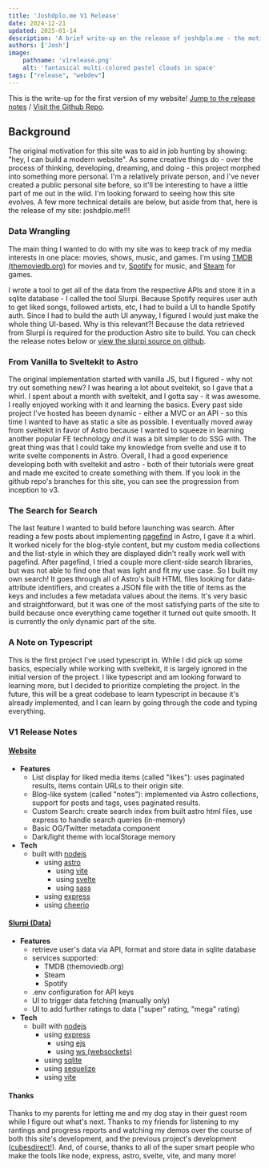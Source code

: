 ```yaml
---
title: 'Joshdplo.me V1 Release'
date: 2024-12-21
updated: 2025-01-14
description: 'A brief write-up on the release of joshdplo.me - the motivation, the process, and the release notes.'
authors: ['Josh']
image:
    pathname: 'v1release.png'
    alt: 'fantasical multi-colored pastel clouds in space'
tags: ["release", "webdev"]
---
```

This is the write-up for the first version of my website! [Jump to the release notes](#v1-release-notes) / [Visit the Github Repo](https://github.com/joshdplo/joshdplo.me).

## Background
The original motivation for this site was to aid in job hunting by showing: "hey, I can build a modern website". As some creative things do - over the process of thinking, developing, dreaming, and doing - this project morphed into something more personal. I'm a relatively private person, and I've never created a public personal site before, so it'll be interesting to have a little part of me out in the wild. I'm looking forward to seeing how this site evolves. A few more technical details are below, but aside from that, here is the release of my site: joshdplo.me!!!

### Data Wrangling
The main thing I wanted to do with my site was to keep track of my media interests in one place: movies, shows, music, and games. I'm using [TMDB (themoviedb.org)](https://www.themoviedb.org/) for movies and tv, [Spotify](https://open.spotify.com) for music, and [Steam](https://steampowered.com) for games.

I wrote a tool to get all of the data from the respective APIs and store it in a sqlite database - I called the tool Slurpi. Because Spotify requires user auth to get liked songs, followed artists, etc, I had to build a UI to handle Spotify auth. Since I had to build the auth UI anyway, I figured I would just make the whole thing UI-based. Why is this relevant?! Because the data retrieved from Slurpi is required for the production Astro site to build. You can check the release notes below or [view the slurpi source on github](https://github.com/joshdplo/slurpi).

### From Vanilla to Sveltekit to Astro
The original implementation started with vanilla JS, but I figured - why not try out something new? I was hearing a lot about sveltekit, so I gave that a whirl. I spent about a month with sveltekit, and I gotta say - it was awesome. I really enjoyed working with it and learning the basics. Every past side project I've hosted has beeen dynamic - either a MVC or an API - so this time I wanted to have as static a site as possible. I eventually moved away from sveltekit in favor of Astro because I wanted to squeeze in learning another popular FE technology *and* it was a bit simpler to do SSG with. The great thing was that I could take my knowledge from svelte and use it to write svelte components in Astro. Overall, I had a good experience developing both with sveltekit and astro - both of their tutorials were great and made me excited to create something with them. If you look in the github repo's branches for this site, you can see the progression from inception to v3.

### The Search for Search
The last feature I wanted to build before launching was search. After reading a few posts about implementing [pagefind](https://pagefind.app/) in Astro, I gave it a whirl. It worked nicely for the blog-style content, but my custom media collections and the list-style in which they are displayed didn't really work well with pagefind. After pagefind, I tried a couple more client-side search libraries, but was not able to find one that was light and fit my use case. So I built my own search! It goes through all of Astro's built HTML files looking for data-attribute identifiers, and creates a JSON file with the title of items as the keys and includes a few metadata values about the items. It's very basic and straightforward, but it was one of the most satisfying parts of the site to build because once everything came together it turned out quite smooth. It is currently the only dynamic part of the site.

### A Note on Typescript
This is the first project I've used typescript in. While I did pick up some basics, especially while working with sveltekit, it is largely ignored in the initial version of the project. I like typescript and am looking forward to learning more, but I decided to prioritize completing the project. In the future, this will be a great codebase to learn typescript in because it's already implemented, and I can learn by going through the code and typing everything.

### V1 Release Notes
#### [Website](https://github.com/joshdplo/joshdplo.me)
- **Features**
  - List display for liked media items (called "likes"): uses paginated results, items contain URLs to their origin site.
  - Blog-like system (called "notes"): implemented via Astro collections, support for posts and tags, uses paginated results.
  - Custom Search: create search index from built astro html files, use express to handle search queries (in-memory)
  - Basic OG/Twitter metadata component
  - Dark/light theme with localStorage memory
- **Tech**
  - built with [nodejs](https://nodejs.org/en)
    - using [astro](https://astro.build)
      - using [vite](https://vite.dev)
      - using [svelte](https://svelte.dev)
      - using [sass](https://sass-lang.com/)
    - using [express](https://expressjs.com/)
    - using [cheerio](https://cheerio.js.org/)

#### [Slurpi (Data)](https://github.com/joshdplo/slurpi)
- **Features**
  - retrieve user's data via API, format and store data in sqlite database
  - services supported:
    - TMDB (themoviedb.org)
    - Steam
    - Spotify
  - .env configuration for API keys
  - UI to trigger data fetching (manually only)
  - UI to add further ratings to data ("super" rating, "mega" rating)
- **Tech**
  - built with [nodejs](https://nodejs.org/en)
    - using [express](https://expressjs.com/)
      - using [ejs](https://ejs.co/)
      - using [ws (websockets)](https://github.com/websockets/ws)
    - using [sqlite](https://www.sqlite.org/)
    - using [sequelize](https://sequelize.org/)
    - using [vite](https://vite.dev/)

#### Thanks
Thanks to my parents for letting me and my dog stay in their guest room while I figure out what's next. Thanks to my friends for listening to my rantings and progress reports and watching my demos over the course of both this site's development, and the previous project's development ([cubesdirect!](https://github.com/joshdplo/cubesdirect-vanilla)). And, of course, thanks to all of the super smart people who make the tools like node, express, astro, svelte, vite, and many more!